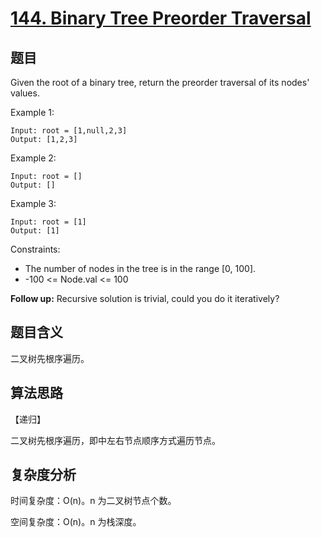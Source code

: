 # [144. Binary Tree Preorder Traversal](https://leetcode.com/problems/binary-tree-preorder-traversal/)

## 题目

Given the root of a binary tree, return the preorder traversal of its nodes' values.

Example 1:
```
Input: root = [1,null,2,3]
Output: [1,2,3]
```

Example 2:
```
Input: root = []
Output: []
```

Example 3:
```
Input: root = [1]
Output: [1]
```

Constraints:
- The number of nodes in the tree is in the range [0, 100].
- -100 <= Node.val <= 100

**Follow up:** Recursive solution is trivial, could you do it iteratively?

## 题目含义

二叉树先根序遍历。

## 算法思路

【递归】

二叉树先根序遍历，即中左右节点顺序方式遍历节点。

## 复杂度分析

时间复杂度：O(n)。n 为二叉树节点个数。

空间复杂度：O(n)。n 为栈深度。
